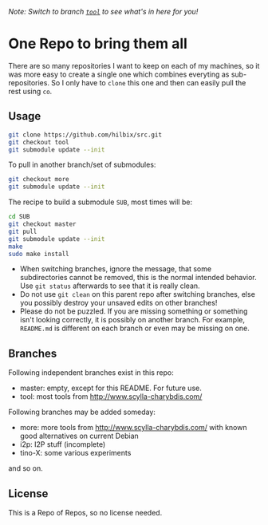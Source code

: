 *Note: Switch to branch [`tool`](../../tree/tool) to see what's in here for you!*

# One Repo to bring them all

There are so many repositories I want to keep on each of my machines, so it was more easy to create a single one which combines everyting as sub-repositories.  So I only have to `clone` this one and then can easily pull the rest using `co`.


## Usage

```bash
git clone https://github.com/hilbix/src.git
git checkout tool
git submodule update --init
```

To pull in another branch/set of submodules:
```bash
git checkout more
git submodule update --init
```

The recipe to build a submodule `SUB`, most times will be:
```bash
cd SUB
git checkout master
git pull
git submodule update --init
make
sudo make install
```

- When switching branches, ignore the message, that some subdirectories cannot be removed, this is the normal intended behavior.  Use `git status` afterwards to see that it is really clean.
- Do not use `git clean` on this parent repo after switching branches, else you possibly destroy your unsaved edits on other branches!
- Please do not be puzzled.  If you are missing something or something isn't looking correctly, it is possibly on another branch.  For example, `README.md` is different on each branch or even may be missing on one.


## Branches

Following independent branches exist in this repo:

- master: empty, except for this README.  For future use.
- tool: most tools from http://www.scylla-charybdis.com/

Following branches may be added someday:
- more: more tools from http://www.scylla-charybdis.com/ with known good alternatives on current Debian
- i2p: I2P stuff (incomplete)
- tino-X: some various experiments

and so on.


## License

This is a Repo of Repos, so no license needed.

